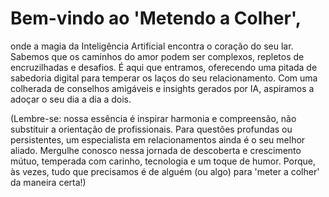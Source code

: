 # Bem-vindo ao 'Metendo a Colher', 

onde a magia da Inteligência Artificial encontra o coração do seu lar. 
Sabemos que os caminhos do amor podem ser complexos, repletos de encruzilhadas e desafios. 
É aqui que entramos, oferecendo uma pitada de sabedoria digital para temperar os laços do seu relacionamento. 
Com uma colherada de conselhos amigáveis e insights gerados por IA, aspiramos a adoçar o seu dia a dia a dois. 

(Lembre-se: nossa essência é inspirar harmonia e compreensão, não substituir a orientação de profissionais. Para questões profundas ou persistentes, 
um especialista em relacionamentos ainda é o seu melhor aliado. Mergulhe conosco nessa jornada de descoberta e crescimento mútuo, temperada com carinho, 
tecnologia e um toque de humor. Porque, às vezes, tudo que precisamos é de alguém (ou algo) para 'meter a colher' da maneira certa!)
